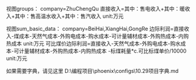 视图groups：
company=ZhuChengQu
直接收入=其中：售电收入+其中：暖收入+其中：售高温水收入+其中：售汽收入          unit:万元

视图sum_basic_data：
company=BeiHai,XiangHai,GongRe
边际利润=直接收入-煤成本-天然气成本-外购电成本-购水成本-可计量辅材成本-外购热成本-内购热成本          unit:万元
可比煤价边际利润=直接收入-天然气成本-外购电成本-购水成本-可计量辅材成本-外购热成本-内购热成本 -标煤耗量*c.可比标煤单价/10000          unit:万元

如果需要字典，请见这里 D:\编程项目\phoenix\configs\10.29项目字典.md
